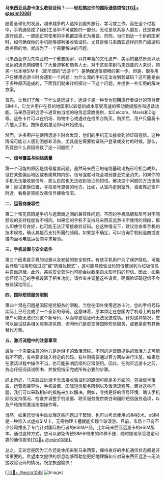 **马来西亚远游卡怎么收验证码？——轻松搞定你的国际通信烦恼[[TG💪+ @esim1088](https://t.me/s/esim1088)]**

随着全球化的发展，越来越多的人选择到国外旅行、学习或工作。而在这个过程中，手机通信成了我们生活中不可或缺的一部分。无论是联系家人朋友，还是查询旅行信息，一部能正常使用的手机都显得尤为重要。然而，当你到达一个新的国家时，如何确保你的手机能够顺利接收验证码，尤其是像马来西亚这样的热门旅游和商务目的地，就成为了一个需要解决的问题。

马来西亚作为东南亚的一个重要国家，以其丰富的文化遗产、美丽的自然景观以及发达的通讯网络吸引了大量游客和商务人士。对于这些来到马来西亚的人来说，购买一张本地SIM卡（即所谓的“远游卡”）是确保通信顺畅的第一步。但是，很多用户在使用远游卡时会遇到一个问题：为什么我的手机无法收到验证码？这可能是由于多种原因造成的，下面我们就来详细探讨一下这个问题，并提供一些实用的解决方案。

首先，让我们了解一下什么是远游卡。远游卡是一种专为短期旅行者设计的预付费SIM卡，它允许用户在目的地国家以较低的成本享受高速的移动数据服务和通话功能。马来西亚的远游卡通常由当地的电信运营商提供，如Celcom、Maxis和Digi等。这些卡片可以在机场、购物中心或通过在线平台购买。购买后，用户只需将卡片插入手机，按照说明激活即可开始使用。

然而，许多用户在使用远游卡时会发现，他们的手机无法接收到验证码短信。这种情况可能让人感到困惑和沮丧，尤其是在需要验证账户登录或支付的时候。那么，究竟是什么原因导致了这一问题呢？

**一、信号覆盖与网络质量**

第一个可能的原因是信号覆盖问题。虽然马来西亚的电信基础设施已经相当成熟，但在某些偏远地区或者建筑物内部，信号强度可能会减弱甚至完全消失。如果你的手机无法接收到信号，那么自然也无法收到验证码短信。解决这个问题的方法很简单：尝试更换位置，寻找信号更强的地方。比如，从室内走到室外，或者靠近窗户附近，看看是否能改善信号接收情况。

**二、运营商兼容性**

第二个常见原因是手机与运营商之间的兼容性问题。不同的手机品牌和型号对不同频段的支持程度各不相同。如果您的手机不支持马来西亚远游卡所使用的频段，那么即使信号良好，也可能无法正常接收验证码。在这种情况下，建议您查看手机的技术规格，确认其是否支持所需的频段。如果您不确定，可以咨询手机制造商或直接向当地电信运营商寻求帮助。

**三、手机设置与安全软件**

第三个因素是手机的设置以及安装的安全软件。有些手机用户为了保护隐私，可能会开启“垃圾短信过滤”或“防骚扰模式”，这可能导致验证码短信被误判为垃圾信息并自动屏蔽。此外，某些安全软件也可能会拦截来自未知号码的短信。因此，如果您怀疑自己的手机设置了相关功能，请检查并调整这些设置，确保验证码短信不会被错误地阻止。

**四、国际短信服务限制**

第四个潜在问题是国际短信服务的限制。当您在国外使用远游卡时，您的手机号码实际上已经变成了一个全新的号码。这意味着，原本绑定在您国内手机号上的各种账户可能无法识别这个新号码，从而导致验证码无法发送成功。针对这种情况，您可以尝试联系相关服务提供商，询问他们是否支持国际短信服务，或者是否有其他替代方案。

**五、激活流程中的注意事项**

最后一个需要注意的地方是远游卡的激活流程。不同的运营商提供的激活方式可能有所不同，有些要求输入特定的代码，有些则需要通过官方网站进行注册。如果您在激活过程中操作不当，也可能影响后续的正常使用。因此，在购买远游卡之前，务必仔细阅读说明书，并按照指示完成所有必要的步骤。

综上所述，马来西亚远游卡无法接收验证码的原因可能是多方面的，包括信号覆盖、运营商兼容性、手机设置、国际短信服务限制以及激活流程等。面对这些问题，我们可以采取相应的措施来加以解决。例如，寻找更好的信号环境、确认手机频段支持情况、检查并调整手机设置、联系服务提供商咨询国际短信服务选项，以及严格按照激活指南操作等。

当然，如果您觉得手动处理这些问题过于繁琐，也可以考虑使用eSIM技术。eSIM是一种嵌入式虚拟SIM卡，无需物理卡槽就能实现全球漫游。目前，市场上已有不少公司推出了专门针对国际旅行者的eSIM产品，比如马来西亚远游卡的eSIM版本。通过这种方式，您可以避免传统SIM卡带来的种种不便，随时随地享受稳定可靠的通信服务[[TG💪+ @esim1088](https://t.me/s/esim1088)]。

总之，无论您是因为工作还是休闲来到马来西亚，保持良好的手机通信状态都是非常重要的。希望本文提供的信息能够帮助您更好地理解和应对马来西亚远游卡无法接收验证码的情况。祝您旅途愉快！

[[TG💪+ @esim1088](https://t.me/s/esim1088) ![Image](https://i.postimg.cc/4NQfJmqS/Snipaste-2025-05-13-00-14-12.png)]